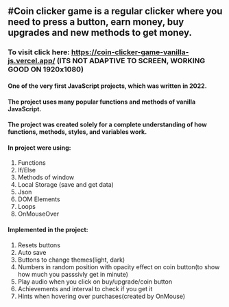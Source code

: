 ## #Coin clicker game is a regular clicker where you need to press a button, earn money, buy upgrades and new methods to get money.

### To visit click here: https://coin-clicker-game-vanilla-js.vercel.app/ (ITS NOT ADAPTIVE TO SCREEN, WORKING GOOD ON 1920x1080)

#### One of the very first JavaScript projects, which was written in 2022.
#### The project uses many popular functions and methods of vanilla JavaScript.

#### The project was created solely for a complete understanding of how functions, methods, styles, and variables work.


#### In project were using:
1) Functions
2) If/Else
3) Methods of window
4) Local Storage (save and get data)
5) Json
6) DOM Elements
7) Loops
8) OnMouseOver

#### Implemented in the project:
1) Resets buttons
2) Auto save
3) Buttons to change themes(light, dark)
4) Numbers in random position with opacity effect on coin button(to show how much you passsivly get in minute)
5) Play audio when you click on buy/upgrade/coin button
6) Achievements and interval to check if you get it
7) Hints when hovering over purchases(created by OnMouse)


